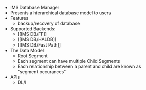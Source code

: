 - IMS Database Manager
- Presents a hierarchical database model to users
- Features
	- backup/recovery of database
- Supported Backends:
	- [[IMS DB/FF]]
	- [[IMS DB/HALDB]]
	- [[IMS DB/Fast Path]]
- The Data Model
	- Root Segment
	- Each segment can have multiple Child Segments
	- Each relationship between a parent and child are known as "segment occurances"
- APIs
	- DL/I